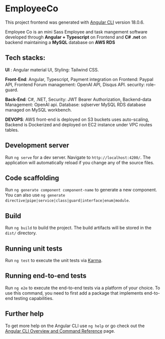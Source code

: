 # EmployeeCo

This project frontend was generated with [Angular CLI](https://github.com/angular/angular-cli) version 18.0.6.

Employee Co is an mini Sass Employee and task mangement software developed through **Angular + Typescript** on Frontend and **C# .net** on backend maintaining a **MySQL** database on **AWS RDS**



## Tech stacks:

**UI** :  Angular material UI, Styling: Tailwind CSS.  


**Front-End**:   Angular, Typescript, Payment integration on Frontend: Paypal API, Frontend Forum management: OpenAI API, Disqus API. security: role-guard.   


**Back-End**:   C#, .NET, Security: JWT Bearer Authorization, Backend-data Management: OpenAI api. Database: sqlserver MySQL RDS database managed on MySQL workbench.


**DEVOPS**:   AWS front-end is deployed on S3 buckets uses auto-scaling, Backend is Dockerized and deployed on EC2 instance under VPC routes tables.  


## Development server

Run `ng serve` for a dev server. Navigate to `http://localhost:4200/`. The application will automatically reload if you change any of the source files.

## Code scaffolding

Run `ng generate component component-name` to generate a new component. You can also use `ng generate directive|pipe|service|class|guard|interface|enum|module`.

## Build

Run `ng build` to build the project. The build artifacts will be stored in the `dist/` directory.

## Running unit tests

Run `ng test` to execute the unit tests via [Karma](https://karma-runner.github.io).

## Running end-to-end tests

Run `ng e2e` to execute the end-to-end tests via a platform of your choice. To use this command, you need to first add a package that implements end-to-end testing capabilities.

## Further help

To get more help on the Angular CLI use `ng help` or go check out the [Angular CLI Overview and Command Reference](https://angular.dev/tools/cli) page.
